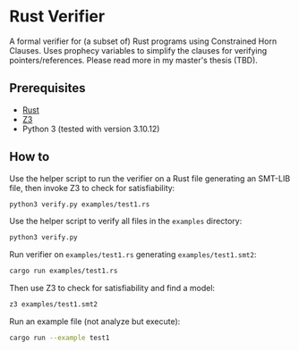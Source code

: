 # Rust Verifier

A formal verifier for (a subset of) Rust programs using Constrained Horn Clauses. Uses prophecy variables to simplify the clauses for verifying pointers/references. Please read more in my master's thesis (TBD). <!-- TODO: add link -->

## Prerequisites

- [Rust](https://www.rust-lang.org/tools/install)
- [Z3](https://github.com/Z3Prover/z3/releases)
- Python 3 (tested with version 3.10.12)

## How to

Use the helper script to run the verifier on a Rust file generating an SMT-LIB file, then invoke Z3 to check for satisfiability:

```sh
python3 verify.py examples/test1.rs
```

Use the helper script to verify all files in the `examples` directory:

```sh
python3 verify.py
```

Run verifier on `examples/test1.rs` generating `examples/test1.smt2`:

```sh
cargo run examples/test1.rs
```

Then use Z3 to check for satisfiability and find a model:

```sh
z3 examples/test1.smt2
```

Run an example file (not analyze but execute):

```sh
cargo run --example test1
```

